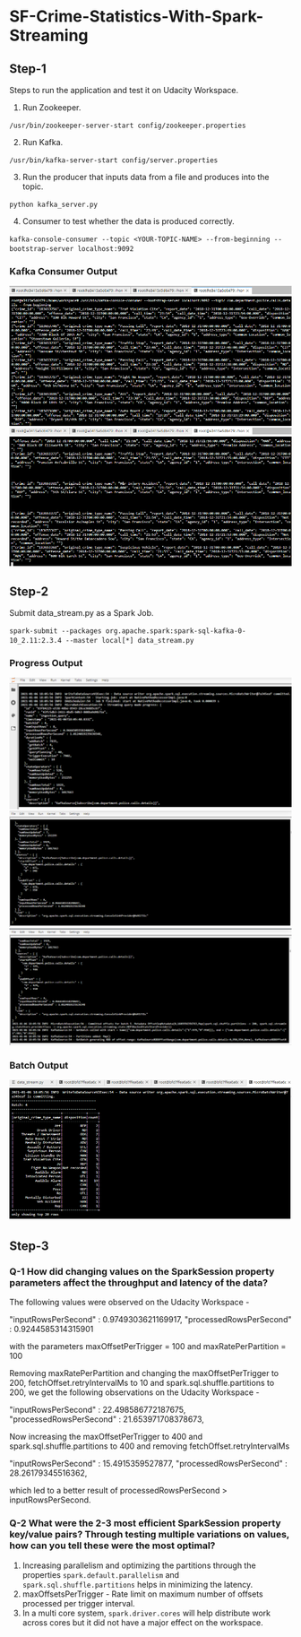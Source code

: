 # SF-Crime-Statistics-With-Spark-Streaming

## Step-1

Steps to run the application and test it on Udacity Workspace.

1. Run Zookeeper.

  `/usr/bin/zookeeper-server-start config/zookeeper.properties`

2. Run Kafka.

  `/usr/bin/kafka-server-start config/server.properties`

3. Run the producer that inputs data from a file and produces into the topic.

  `python kafka_server.py`

4. Consumer to test whether the data is produced correctly.

  `kafka-console-consumer --topic <YOUR-TOPIC-NAME> --from-beginning --bootstrap-server localhost:9092`

### Kafka Consumer Output

![kafka consumer output 1](Screenshots/consumer-sc1.png)
![kafka consumer output 1](Screenshots/consumer-sc2.png)


## Step-2

Submit data_stream.py as a Spark Job.

  `spark-submit --packages org.apache.spark:spark-sql-kafka-0-10_2.11:2.3.4 --master local[*] data_stream.py`

### Progress Output


![Progress O/P 1](Screenshots/Progress1.png)
![Progress O/P 2](Screenshots/Progress2.png)
![Progress O/P 3](Screenshots/Progress3.png)


### Batch Output

![Batch Output](Screenshots/BatchResult.png)


## Step-3

### Q-1 How did changing values on the SparkSession property parameters affect the throughput and latency of the data?

The following values were observed on the Udacity Workspace - 

  "inputRowsPerSecond" : 0.9749303621169917,
  "processedRowsPerSecond" : 0.9244585314315901

  with the parameters maxOffsetPerTrigger = 100 and maxRatePerPartition = 100

  Removing maxRatePerPartition and changing the maxOffsetPerTrigger to 200, fetchOffset.retryIntervalMs to 10 and spark.sql.shuffle.partitions to 200, we get the following observations on the Udacity Workspace - 

  "inputRowsPerSecond" : 22.498586772187675,
  "processedRowsPerSecond" : 21.653971708378673,

  Now increasing the maxOffsetPerTrigger to 400 and spark.sql.shuffle.partitions to 400 and removing fetchOffset.retryIntervalMs

  "inputRowsPerSecond" : 15.4915359527877,
  "processedRowsPerSecond" : 28.26179345516362,

  which led to a better result of processedRowsPerSecond > inputRowsPerSecond.


### Q-2 What were the 2-3 most efficient SparkSession property key/value pairs? Through testing multiple variations on values, how can you tell these were the most optimal?

1) Increasing parallelism and optimizing the partitions through the properties `spark.default.parallelism` and `spark.sql.shuffle.partitions` helps in minimizing the latency.
2) maxOffsetsPerTrigger - Rate limit on maximum number of offsets processed per trigger interval. 
3) In a multi core system, `spark.driver.cores` will help distribute work across cores but it did not have a major effect on the workspace.
